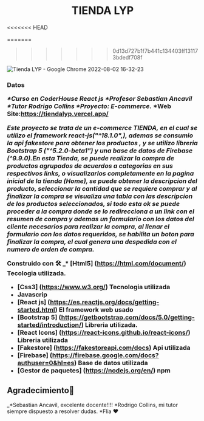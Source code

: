 <h1 align="center">TIENDA LYP</h1>
<<<<<<< HEAD

=======

> > > > > > > 0d13d727b1f7b441c134403ff131173bdedf708f

![Tienda LYP - Google Chrome 2022-08-02 16-32-23](https://user-images.githubusercontent.com/96453178/182463568-457bf6fa-9478-45a7-9a00-f60e19814d76.gif)

<h3>Datos</>

_*Curso en CoderHouse React js
*Profesor Sebastian Ancavil
*Tutor Rodrigo Collins
*Proyecto: E-commerce._
\*Web Site:https://tiendalyp.vercel.app/

_Este proyecto se trata de un e-commerce TIENDA, en el cual se utilizo el framework react-js("^18.1.0",), ademas se consumio la api fakestore para obtener los productos , y se utilizo libreria Bootstrap 5 ("^5.2.0-beta1") y una base de datos de Firebase (^9.9.0).En esta Tienda, se puede realizar la compra de productos agrupados de acuerdos a categorias en sus respectivos links, o visualizarlos completamente en la pagina inicial de la tienda (Home), se puede obtener la descripcion del producto, seleccionar la cantidad que se requiere comprar y al finalizar la compra se visualiza una tabla con las descripcion de los productos seleccionados, si todo esta ok se puede proceder a la compra donde se lo redirecciona a un link con el resumen de compra y ademas un formulario con los datos del cliente necesarios para realizar la compra, al llenar el formulario con los datos requeridos, se habilita un boton para finalizar la compra, el cual genera una despedida con el numero de orden de compra._

Construido con 🛠️
\_\* [Html5] (https://html.com/document/) Tecologia utilizada.

- [Css3] (https://www.w3.org/) Tecnologia utilizada
- Javascrip
- [React js] (https://es.reactjs.org/docs/getting-started.html) El framework web usado
- [Bootstrap 5] (https://getbootstrap.com/docs/5.0/getting-started/introduction/) Libreria utilizada.
- [React Icons] (https://react-icons.github.io/react-icons/) Libreria utilizada
- [Fakestore] (https://fakestoreapi.com/docs) Api utilizada
- [Firebase] (https://firebase.google.com/docs?authuser=0&hl=es) Base de datos utilizada
- [Gestor de paquetes] (https://nodejs.org/en/) npm

## Agradecimiento🎁

\_*Sebastian Ancavil, excelente docente!!!!
*Rodrigo Collins, mi tutor siempre dispuesto a resolver dudas.
\*Flia ❤️
